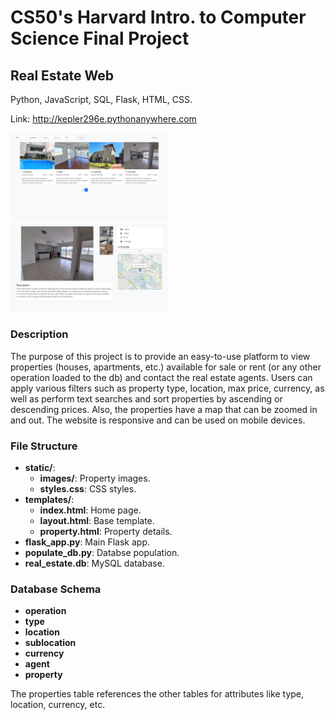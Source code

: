 # CS50's Harvard Intro. to Computer Science Final Project
## Real Estate Web

Python, JavaScript, SQL, Flask, HTML, CSS.

Link: http://kepler296e.pythonanywhere.com

[<img src="screenshots/s1.png" width="50%" height="50%">](http://kepler296e.pythonanywhere.com/)
[<img src="screenshots/s2.png" width="50%" height="50%">](http://kepler296e.pythonanywhere.com/)

### Description
The purpose of this project is to provide an easy-to-use platform to view properties (houses, apartments, etc.) available for sale or rent (or any other operation loaded to the db) and contact the real estate agents. Users can apply various filters such as property type, location, max price, currency, as well as perform text searches and sort properties by ascending or descending prices. Also, the properties have a map that can be zoomed in and out. The website is responsive and can be used on mobile devices.

### File Structure
- **static/**:
    - **images/**: Property images.
    - **styles.css**: CSS styles.
- **templates/**:
    - **index.html**: Home page.
    - **layout.html**: Base template.
    - **property.html**: Property details.
- **flask_app.py**: Main Flask app.
- **populate_db.py**: Databse population.
- **real_estate.db**: MySQL database.

### Database Schema
- **operation**
- **type**
- **location**
- **sublocation**
- **currency**
- **agent**
- **property**

The properties table references the other tables for attributes like type, location, currency, etc.